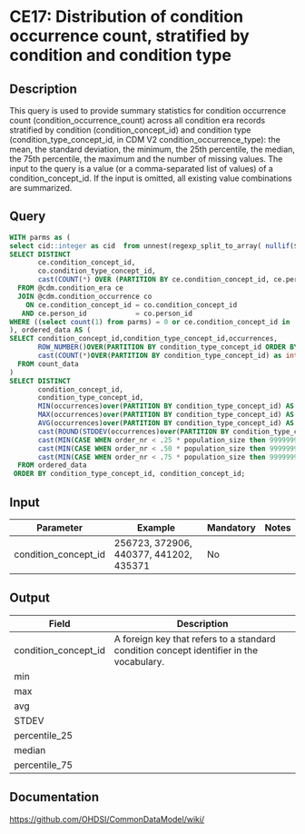 <!---
Group:condition era
Name:CE17 Distribution of condition occurrence count, stratified by condition and condition type
Author:Patrick Ryan
CDM Version: 5.3
-->

# CE17: Distribution of condition occurrence count, stratified by condition and condition type

## Description
This query is used to provide summary statistics for condition occurrence count (condition_occurrence_count) across all condition era records stratified by condition (condition_concept_id) and condition type (condition_type_concept_id, in CDM V2 condition_occurrence_type): the mean, the standard deviation, the minimum, the 25th percentile, the median, the 75th percentile, the maximum and the number of missing values. The input to the query is a value (or a comma-separated list of values) of a condition_concept_id. If the input is omitted, all existing value combinations are summarized.

## Query

```sql
WITH parms as (
select cid::integer as cid  from unnest(regexp_split_to_array( nullif($1::text, '')::text, '\s*,\s*')) as cid), count_data AS (
SELECT DISTINCT
       ce.condition_concept_id,
       co.condition_type_concept_id,
       cast(COUNT(*) OVER (PARTITION BY ce.condition_concept_id, ce.person_id) as integer) AS occurrences
  FROM @cdm.condition_era ce
  JOIN @cdm.condition_occurrence co
    ON ce.condition_concept_id = co.condition_concept_id
   AND ce.person_id            = co.person_id
WHERE ((select count(1) from parms) = 0 or ce.condition_concept_id in  (select cid from parms) )
), ordered_data AS (
SELECT condition_concept_id,condition_type_concept_id,occurrences,
       ROW_NUMBER()OVER(PARTITION BY condition_type_concept_id ORDER BY occurrences) AS order_nr,
       cast(COUNT(*)OVER(PARTITION BY condition_type_concept_id) as integer) AS population_size
  FROM count_data
)
SELECT DISTINCT
       condition_concept_id,
       condition_type_concept_id,
       MIN(occurrences)over(PARTITION BY condition_type_concept_id) AS min_count,
       MAX(occurrences)over(PARTITION BY condition_type_concept_id) AS max_count,
       AVG(occurrences)over(PARTITION BY condition_type_concept_id) AS avg_count,
       cast(ROUND(STDDEV(occurrences)over(PARTITION BY condition_type_concept_id),0) as integer) AS stdev_count,
       cast(MIN(CASE WHEN order_nr < .25 * population_size then 9999999999 else occurrences END)OVER(PARTITION BY condition_type_concept_id) as numeric) AS percentile_25,
       cast(MIN(CASE WHEN order_nr < .50 * population_size then 9999999999 else occurrences END)OVER(PARTITION BY condition_type_concept_id) as numeric) AS median,
       cast(MIN(CASE WHEN order_nr < .75 * population_size then 9999999999 else occurrences END)OVER(PARTITION BY condition_type_concept_id) as numeric) AS percentile_75
  FROM ordered_data
 ORDER BY condition_type_concept_id, condition_concept_id;
```

## Input

|  Parameter |  Example |  Mandatory |  Notes |
| --- | --- | --- | --- |
| condition_concept_id | 256723, 372906, 440377, 441202, 435371 | No |   |

## Output

|  Field |  Description |
| --- | --- |
| condition_concept_id | A foreign key that refers to a standard condition concept identifier in the vocabulary. |
| min |   |
| max |   |
| avg |   |
| STDEV |   |
| percentile_25 |   |
| median |   |
| percentile_75 |   |

## Documentation
https://github.com/OHDSI/CommonDataModel/wiki/

